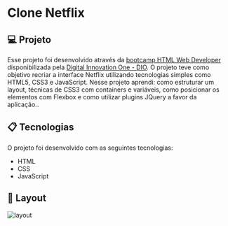 # Clone Netflix

## 💻 Projeto

Esse projeto foi desenvolvido através da [bootcamp HTML Web Developer](https://web.digitalinnovation.one/track/html-web-developer) disponibilizada pela [Digital Innovation One - DIO](https://digitalinnovation.one/). O projeto teve como objetivo recriar a interface Netflix utilizando tecnologias simples como HTML5, CSS3 e JavaScript. Nesse projeto aprendi: como estruturar um layout, técnicas de CSS3 com containers e variáveis, como posicionar os elementos com Flexbox e como utilizar plugins JQuery a favor da aplicação..


## 📋 Tecnologias 

O projeto foi desenvolvido com as seguintes tecnologias:

- HTML
- CSS
- JavaScript

## 🎨 Layout
![layout](https://user-images.githubusercontent.com/93690908/165840848-52e46c10-9888-4041-b7df-0ab38dd6607c.jpg)
